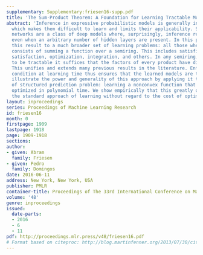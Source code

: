 ```yaml
---
supplementary: Supplementary:friesen16-supp.pdf
title: 'The Sum-Product Theorem: A Foundation for Learning Tractable Models'
abstract: 'Inference in expressive probabilistic models is generally intractable,
  which makes them difficult to learn and limits their applicability. Sum-product
  networks are a class of deep models where, surprisingly, inference remains tractable
  even when an arbitrary number of hidden layers are present. In this paper, we generalize
  this result to a much broader set of learning problems: all those where inference
  consists of summing a function over a semiring. This includes satisfiability, constraint
  satisfaction, optimization, integration, and others. In any semiring, for summation
  to be tractable it suffices that the factors of every product have disjoint scopes.
  This unifies and extends many previous results in the literature. Enforcing this
  condition at learning time thus ensures that the learned models are tractable. We
  illustrate the power and generality of this approach by applying it to a new type
  of structured prediction problem: learning a nonconvex function that can be globally
  optimized in polynomial time. We show empirically that this greatly outperforms
  the standard approach of learning without regard to the cost of optimization.'
layout: inproceedings
series: Proceedings of Machine Learning Research
id: friesen16
month: 0
firstpage: 1909
lastpage: 1918
page: 1909-1918
sections: 
author:
- given: Abram
  family: Friesen
- given: Pedro
  family: Domingos
date: 2016-06-11
address: New York, New York, USA
publisher: PMLR
container-title: Proceedings of The 33rd International Conference on Machine Learning
volume: '48'
genre: inproceedings
issued:
  date-parts:
  - 2016
  - 6
  - 11
pdf: http://proceedings.mlr.press/v48/friesen16.pdf
# Format based on citeproc: http://blog.martinfenner.org/2013/07/30/citeproc-yaml-for-bibliographies/
---
```

